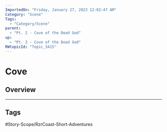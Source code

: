 ```yaml
---
ImportedOn: "Friday, January 27, 2023 12:02:47 AM"
Category: "Scene"
Tags:
  - "Category/Scene"
parent:
  - "Pt. 2 - Cove of the Dead God"
up:
  - "Pt. 2 - Cove of the Dead God"
RWtopicId: "Topic_5415"
---
```

# Cove
## Overview

---
## Tags
#Story-Scope/RzrCoast-Short-Adventures

